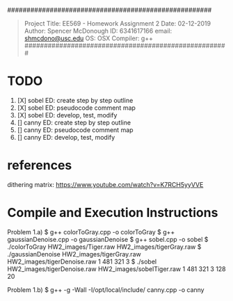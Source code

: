 #####################################################
> Project Title:    EE569 - Homework Assignment 2
> Date:             02-12-2019
> Author:           Spencer McDonough
> ID:               6341617166
> email:            shmcdono@usc.edu
> OS:               OSX
> Compiler:         g++
#####################################################

# TODO
1. [X] sobel ED: create step by step outline 
2. [X] sobel ED: pseudocode comment map 
3. [X] sobel ED: develop, test, modify 
4. [] canny ED: create step by step outline
5. [] canny ED: pseudocode comment map
6. [] canny ED: develop, test, modify

# references
dithering matrix: https://www.youtube.com/watch?v=K7RCH5yyVVE

# Compile and Execution Instructions

Problem 1.a)
$ g++ colorToGray.cpp -o colorToGray
$ g++ gaussianDenoise.cpp -o gaussianDenoise
$ g++ sobel.cpp -o sobel
$ ./colorToGray HW2_images/Tiger.raw HW2_images/tigerGray.raw
$ ./gaussianDenoise HW2_images/tigerGray.raw HW2_images/tigerDenoise.raw 1 481 321 3
$ ./sobel HW2_images/tigerDenoise.raw HW2_images/sobelTiger.raw 1 481 321 3 128 20

Problem 1.b)
$ g++ -g -Wall -I/opt/local/include/ canny.cpp -o canny